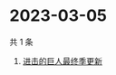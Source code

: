 # 2023-03-05

共 1 条

<!-- BEGIN ZHIHUSEARCH -->
<!-- 最后更新时间 Sun Mar 05 2023 07:09:12 GMT+0800 (China Standard Time) -->
1. [进击的巨人最终季更新](https://www.zhihu.com/search?q=进击的巨人最终季更新)
<!-- END ZHIHUSEARCH -->
